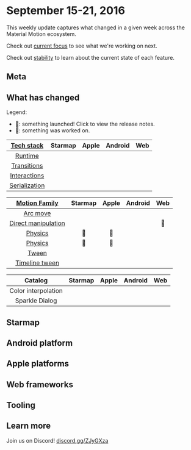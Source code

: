 # September 15-21, 2016

This weekly update captures what changed in a given week across the Material Motion ecosystem.

Check out [current focus](current_focus.md) to see what we're working on next.

Check out [stability](stability.md) to learn about the current state of each feature.

## Meta

## What has changed

Legend:

- 🎉: something launched! Click to view the release notes.
- 📝: something was worked on.

| [Tech stack](https://material-motion.gitbooks.io/material-motion-starmap/content/specifications/#tech-stack)    | Starmap | Apple | Android | Web |
|:-------------:|:-------:|:-----:|:-------:|:---:|
| [Runtime](https://material-motion.gitbooks.io/material-motion-starmap/content/specifications/runtime/)       | &nbsp; | &nbsp; | &nbsp; | &nbsp; |
| [Transitions](https://material-motion.gitbooks.io/material-motion-starmap/content/specifications/transitions.html)   | &nbsp; | &nbsp; | &nbsp; | &nbsp; |
| [Interactions](https://material-motion.gitbooks.io/material-motion-starmap/content/specifications/interactions.html)  | &nbsp; | &nbsp; | &nbsp; | &nbsp; |
| [Serialization](https://material-motion.gitbooks.io/material-motion-starmap/content/specifications/serialization.html) | &nbsp; | &nbsp; | &nbsp; | &nbsp; |

| [Motion Family](https://material-motion.gitbooks.io/material-motion-starmap/content/specifications/motion-family.html)       | Starmap | Apple | Android | Web |
|:-------------------:|:-------:|:-----:|:-------:|:---:|
| [Arc move](https://material-motion.gitbooks.io/material-motion-starmap/content/specifications/motion_family/arc_move.html)            | &nbsp; | &nbsp; | &nbsp; | &nbsp; |
| [Direct manipulation](https://material-motion.gitbooks.io/material-motion-starmap/content/specifications/motion_family/direct_manipulation.html) | &nbsp; | &nbsp; | &nbsp; | 📝 |
| [Physics](https://material-motion.gitbooks.io/material-motion-starmap/content/specifications/motion_family/physics.html)             | 📝 | 📝 |  &nbsp; |  &nbsp; |
| [Physics](https://material-motion.gitbooks.io/material-motion-starmap/content/specifications/motion_family/physics.html)             | 📝 | 📝 |  &nbsp; |  &nbsp; |
| [Tween](https://material-motion.gitbooks.io/material-motion-starmap/content/specifications/motion_family/tween.html)               | &nbsp; | &nbsp; |  &nbsp; | &nbsp; |
| [Timeline tween](https://material-motion.gitbooks.io/material-motion-starmap/content/specifications/motion_family/timeline_tween.html)      | &nbsp; | &nbsp; | &nbsp; | &nbsp; |

| Catalog | Starmap | Apple  | Android | Web    |
|:-------:|:------:|:------:|:-------:|:------:|
|  Color interpolation | &nbsp; | &nbsp; |  &nbsp; | &nbsp; |
|  Sparkle Dialog | &nbsp; | &nbsp; |  &nbsp; | &nbsp; |

## Starmap

## Android platform

## Apple platforms

## Web frameworks

## Tooling

## Learn more

Join us on Discord! [discord.gg/ZJyGXza](https://discord.gg/ZJyGXza)

